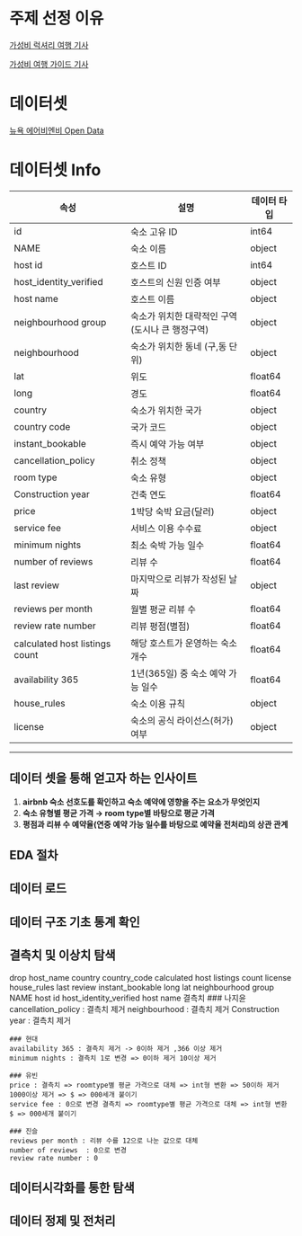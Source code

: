 # 주제 선정 이유

[가성비 럭셔리 여행 기사](https://www.traveldaily.co.kr/news/articleView.html?idxno=52838)

[가성비 여행 가이드 기사](https://www.sukbakmagazine.com/news/articleView.html?idxno=61073)
# 데이터셋
[뉴욕 에어비엔비 Open Data](https://www.kaggle.com/datasets/arianazmoudeh/airbnbopendata)
# 데이터셋 Info
| 속성 | 설명 | 데이터 타입 |
| --- | --- | --- |
| id | 숙소 고유 ID | int64 |
| NAME | 숙소 이름 | object |
| host id | 호스트 ID | int64 |
| host_identity_verified | 호스트의 신원 인증 여부 | object |
| host name | 호스트 이름 | object |
| neighbourhood group | 숙소가 위치한 대략적인 구역(도시나 큰 행정구역) | object |
| neighbourhood | 숙소가 위치한 동네 (구,동 단위) | object |
| lat | 위도 | float64 |
| long | 경도 | float64 |
| country | 숙소가 위치한 국가 | object |
| country code | 국가 코드 | object |
| instant_bookable | 즉시 예약 가능 여부 | object |
| cancellation_policy | 취소 정책 | object |
| room type | 숙소 유형 | object |
| Construction year | 건축 연도 | float64 |
| price | 1박당 숙박 요금(달러) | object |
| service fee | 서비스 이용 수수료 | object |
| minimum nights | 최소 숙박 가능 일수 | float64 |
| number of reviews | 리뷰 수 | float64 |
| last review | 마지막으로 리뷰가 작성된 날짜 | object |
| reviews per month | 월별 평균 리뷰 수 | float64 |
| review rate number | 리뷰 평점(별점) | float64 |
| calculated host listings count | 해당 호스트가 운영하는 숙소 개수 | float64 |
| availability 365 | 1년(365일) 중 숙소 예약 가능 일수 | float64 |
| house_rules | 숙소 이용 규칙 | object |
| license | 숙소의 공식 라이선스(허가) 여부 | object |


---
## 데이터 셋을 통해 얻고자 하는 인사이트
1. **airbnb 숙소 선호도를 확인하고 숙소 예약에 영향을 주는 요소가 무엇인지** 
2. **숙소 유형별 평균 가격 → room type별 바탕으로 평균 가격** 
3. **평점과 리뷰 수 예약율(연중 예약 가능 일수를 바탕으로 예약율 전처리)의 상관 관계**

## EDA 절차

## 데이터 로드

## 데이터 구조 기초 통계 확인

## 결측치 및 이상치 탐색
drop
    host_name
    country
    country_code
    calculated host listings count
    license
    house_rules
    last review
    instant_bookable
    long
    lat
    neighbourhood group
    NAME
    host id
    host_identity_verified
    host name
결측치 
    ### 나지윤
    cancellation_policy : 결측치 제거
    neighbourhood : 결측치 제거
    Construction year : 결측치 제거
    
    ### 현대
    availability 365 : 결측치 제거 -> 0이하 제거 ,366 이상 제거
    minimum nights : 결측치 1로 변경 => 0이하 제거 10이상 제거

    ### 유빈
    price : 결측치 => roomtype별 평균 가격으로 대체 => int형 변환 => 50이하 제거 1000이상 제거 => $ => 000세개 붙이기
    service fee : 0으로 변경 결측치 => roomtype별 평균 가격으로 대체 => int형 변환 $ => 000세개 붙이기

    ### 진슬
    reviews per month : 리뷰 수를 12으로 나눈 값으로 대체
    number of reviews  : 0으로 변경
    review rate number : 0
    
## 데이터시각화를 통한 탐색

## 데이터 정제 및 전처리